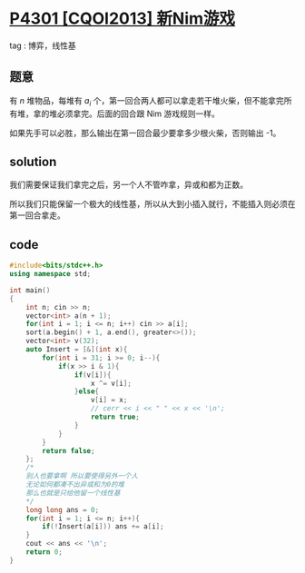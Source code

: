 # [P4301 [CQOI2013] 新Nim游戏](https://www.luogu.com.cn/problem/P4301)

tag : 博弈，线性基

## 题意

有 $n$ 堆物品，每堆有 $a_i$ 个，第一回合两人都可以拿走若干堆火柴，但不能拿完所有堆，拿的堆必须拿完。后面的回合跟 Nim 游戏规则一样。

如果先手可以必胜，那么输出在第一回合最少要拿多少根火柴，否则输出 -1。

## solution

我们需要保证我们拿完之后，另一个人不管咋拿，异或和都为正数。

所以我们只能保留一个极大的线性基，所以从大到小插入就行，不能插入则必须在第一回合拿走。

## code

```cpp
#include<bits/stdc++.h>
using namespace std;

int main()
{
    int n; cin >> n;
    vector<int> a(n + 1);
    for(int i = 1; i <= n; i++) cin >> a[i];
    sort(a.begin() + 1, a.end(), greater<>());
    vector<int> v(32);
    auto Insert = [&](int x){
        for(int i = 31; i >= 0; i--){
            if(x >> i & 1){
                if(v[i]){
                    x ^= v[i];
                }else{
                    v[i] = x;
                    // cerr << i << " " << x << '\n';
                    return true;
                }
            }
        }
        return false;
    };
    /*
    别人也要拿啊 所以要使得另外一个人
    无论如何都凑不出异或和为0的堆
    那么也就是只给他留一个线性基
    */
    long long ans = 0;
    for(int i = 1; i <= n; i++){
        if(!Insert(a[i])) ans += a[i];
    }
    cout << ans << '\n';
    return 0;
}
```